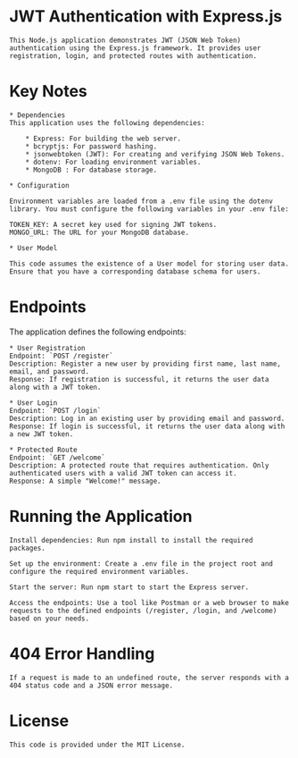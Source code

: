 # JWT Authentication with Express.js

    This Node.js application demonstrates JWT (JSON Web Token) authentication using the Express.js framework. It provides user registration, login, and protected routes with authentication.

# Key Notes

    * Dependencies
    This application uses the following dependencies:

        * Express: For building the web server.
        * bcryptjs: For password hashing.
        * jsonwebtoken (JWT): For creating and verifying JSON Web Tokens.
        * dotenv: For loading environment variables.
        * MongoDB : For database storage.

    * Configuration

    Environment variables are loaded from a .env file using the dotenv library. You must configure the following variables in your .env file:

    TOKEN_KEY: A secret key used for signing JWT tokens.
    MONGO_URL: The URL for your MongoDB database.

    * User Model

    This code assumes the existence of a User model for storing user data. Ensure that you have a corresponding database schema for users.

# Endpoints
The application defines the following endpoints:

    * User Registration
    Endpoint: `POST /register`
    Description: Register a new user by providing first name, last name, email, and password.
    Response: If registration is successful, it returns the user data along with a JWT token.

    * User Login
    Endpoint: `POST /login`
    Description: Log in an existing user by providing email and password.
    Response: If login is successful, it returns the user data along with a new JWT token.

    * Protected Route
    Endpoint: `GET /welcome`
    Description: A protected route that requires authentication. Only authenticated users with a valid JWT token can access it.
    Response: A simple "Welcome!" message.

# Running the Application

    Install dependencies: Run npm install to install the required packages.

    Set up the environment: Create a .env file in the project root and configure the required environment variables.

    Start the server: Run npm start to start the Express server.

    Access the endpoints: Use a tool like Postman or a web browser to make requests to the defined endpoints (/register, /login, and /welcome) based on your needs.

# 404 Error Handling
    If a request is made to an undefined route, the server responds with a 404 status code and a JSON error message.

# License
    This code is provided under the MIT License.
